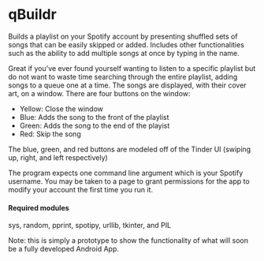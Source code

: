 # qBuildr
Builds a playlist on your Spotify account by presenting shuffled sets of songs that can be easily skipped or added. Includes other functionalities such as the ability to add multiple songs at once by typing in the name.

Great if you've ever found yourself wanting to listen to a specific playlist but do not want to waste time searching through the entire playlist, adding songs to a queue one at a time.
The songs are displayed, with their cover art, on a window. There are four buttons on the window:

* Yellow: Close the window
* Blue: Adds the song to the front of the playlist
* Green: Adds the song to the end of the playist
* Red: Skip the song

The blue, green, and red buttons are modeled off of the Tinder UI (swiping up, right, and left respectively)

The program expects one command line argument which is your Spotify username. You may be taken to a page to grant permissions for the app to modify your account the first time you run it.

#### Required modules
sys, random, pprint, spotipy, urllib, tkinter, and PIL

Note: this is simply a prototype to show the functionality of what will soon be a fully developed Android App.
